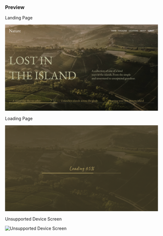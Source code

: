### Preview

Landing Page

![Landing Page](https://raw.githubusercontent.com/FalcerDev/web-design-island/master/Preview/Landing%20Page.png)

Loading Page

![Loading Page](https://raw.githubusercontent.com/FalcerDev/web-design-island/master/Preview/Loading%20Screen.png)

Unsupported Device Screen

![Unsupported Device Screen](https://raw.githubusercontent.com/FalcerDev/web-design-island/master/Preview/Unsupported%20Device%20Screen.png)
